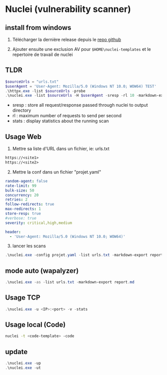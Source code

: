 # Nuclei (vulnerability scanner)

## install from windows

1. Télécharger la dernière release depuis le [repo github](https://github.com/projectdiscovery/nuclei/releases)

2. Ajouter ensuite une exclusion AV pour `$HOME\nuclei-templates` et le repertoire de travail de nuclei


## TLDR

```powershell
$sourceUrls = "urls.txt"
$userAgent = 'User-Agent: Mozilla/5.0 (Windows NT 10.0; WOW64) TEST'
.\httpx.exe -list $sourceUrls -probe
.\nuclei.exe -list $sourceUrls -H $userAgent -sresp -rl 10 -markdown-export BaseReport -stats
```

* sresp :  store all request/response passed through nuclei to output directory
* rl : maximum number of requests to send per second
* stats : display statistics about the running scan


## Usage Web

1. Mettre sa liste d'URL dans un fichier, ie: urls.txt

```txt
https://<site1>
https://<site2>
```

2. Mettre la conf dans un fichier "projet.yaml"

```yaml
random-agent: false
rate-limit: 99
bulk-size: 50
concurrency: 20
retries: 2
follow-redirects: true
max-redirects: 1
store-resp: true
#verbose: true
severity: critical,high,medium

header:
  - 'User-Agent: Mozilla/5.0 (Windows NT 10.0; WOW64)'
```

3. lancer les scans

```powershell
.\nuclei.exe -config projet.yaml -list urls.txt -markdown-export report.md
```

## mode auto (wapalyzer)

```powershell
.\nuclei.exe -as -list urls.txt -markdown-export report.md
```

## Usage TCP 

```powershell
.\nuclei.exe -u <IP>:<port> -v -stats
```

## Usage local (Code)

```sh
nuclei -t <code-template> -code
```

## update

```powershell
.\nuclei.exe -up
.\nuclei.exe -ut
```